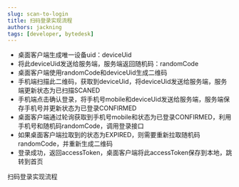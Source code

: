 ```yaml
---
slug: scan-to-login
title: 扫码登录实现流程
authors: jackning
tags: [developer, bytedesk]
---
```


- 桌面客户端生成唯一设备uid：deviceUid
- 将此deviceUid发送给服务端，服务端返回随机码：randomCode
- 桌面客户端使用randomCode和deviceUid生成二维码
- 手机端扫描此二维码，获取到deviceUid，将deviceUid发送给服务端，服务端更新状态为已扫描SCANED
- 手机端点击确认登录，将手机号mobile和deviceUid发送给服务端，服务端保存手机号并更新状态为已登录CONFIRMED
- 桌面客户端通过轮询获取到手机号mobile和状态为已登录CONFIRMED，利用手机号和随机码randomCode，调用登录接口
- 如果桌面客户端拉取到的状态为EXPIRED，则需要重新拉取随机码randomCode，并重新生成二维码
- 登录成功，返回accessToken，桌面客户端将此accessToken保存到本地，跳转到首页

<!-- truncate -->

扫码登录实现流程

